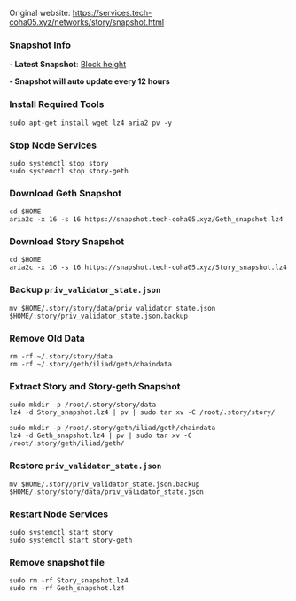 Original website: https://services.tech-coha05.xyz/networks/story/snapshot.html
### Snapshot Info
**- Latest Snapshot**: [Block height](https://snapshot.tech-coha05.xyz/block_height.txt)

**- Snapshot will auto update every 12 hours**
### Install Required Tools
```
sudo apt-get install wget lz4 aria2 pv -y
```
### Stop Node Services
```
sudo systemctl stop story
sudo systemctl stop story-geth
```
### Download Geth Snapshot
```
cd $HOME
aria2c -x 16 -s 16 https://snapshot.tech-coha05.xyz/Geth_snapshot.lz4
```
### Download Story Snapshot
```
cd $HOME
aria2c -x 16 -s 16 https://snapshot.tech-coha05.xyz/Story_snapshot.lz4
```
### Backup `priv_validator_state.json`
```
mv $HOME/.story/story/data/priv_validator_state.json $HOME/.story/priv_validator_state.json.backup
```
### Remove Old Data
```
rm -rf ~/.story/story/data
rm -rf ~/.story/geth/iliad/geth/chaindata
```
### Extract Story and Story-geth Snapshot
```
sudo mkdir -p /root/.story/story/data
lz4 -d Story_snapshot.lz4 | pv | sudo tar xv -C /root/.story/story/
```
```
sudo mkdir -p /root/.story/geth/iliad/geth/chaindata
lz4 -d Geth_snapshot.lz4 | pv | sudo tar xv -C /root/.story/geth/iliad/geth/
```
### Restore `priv_validator_state.json`
```
mv $HOME/.story/priv_validator_state.json.backup $HOME/.story/story/data/priv_validator_state.json
```
### Restart Node Services
```
sudo systemctl start story
sudo systemctl start story-geth
```
### Remove snapshot file
```
sudo rm -rf Story_snapshot.lz4
sudo rm -rf Geth_snapshot.lz4
```
